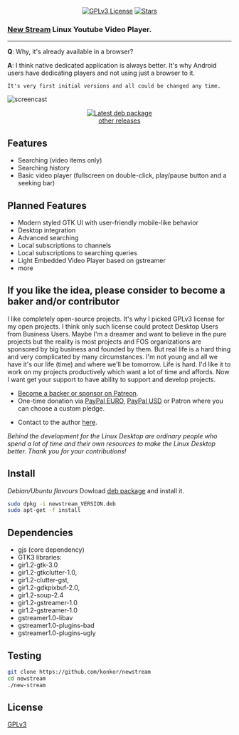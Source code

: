 <p align="center">
  <a href="https://github.com/konkor/newstream"><img src="https://img.shields.io/github/license/konkor/newstream.svg" alt="GPLv3 License"></a>
  <a href="https://github.com/konkor/newstream"><img src="https://img.shields.io/github/stars/konkor/newstream.svg?style=social&label=Star&style=flat-square" alt="Stars"></a><br>
</p>

### [New Stream](https://github.com/konkor/newstream) Linux Youtube Video Player.
-----
**Q**: Why, it's already available in a browser?

**A**: I think native dedicated application is always better. It's why Android users have dedicating players and not using just a browser to it.

`It's very first initial versions and all could be changed any time.`

![screencast](https://i.imgur.com/FS7gWU6.png)

<p align="center">
<a href="https://github.com/konkor/newstream/releases/download/v0.1.2/newstream_0.1.2-1_all.deb"><img src="https://i.imgur.com/Oe4O8bm.png" alt="Latest deb package" title="Ubuntu/Debian/Mint/Elementary..."></a></br>
<a href="https://github.com/konkor/newstream/releases/">other releases</a>
</p>

## Features

* Searching (video items only)
* Searching history
* Basic video player (fullscreen on double-click, play/pause button and a seeking bar)

## Planned Features
* Modern styled GTK UI with user-friendly mobile-like behavior
* Desktop integration
* Advanced searching
* Local subscriptions to channels
* Local subscriptions to searching queries
* Light Embedded Video Player based on gstreamer
* more

## If you like the idea, please consider to become a baker and/or contributor
  I like completely open-source projects. It's why I picked GPLv3 license for my open projects. I think only such license could protect Desktop Users from Business Users. Maybe I'm a dreamer and want to believe in the pure projects but the reality is most projects and FOS organizations are sponsored by big business and founded by them.
  But real life is a hard thing and very complicated by many circumstances. I'm not young and all we have it's our life (time) and where we'll be tomorrow. Life is hard. I'd like it to work on my projects productively which want a lot of time and affords. Now I want get your support to have ability to support and develop projects.

- [Become a backer or sponsor on Patreon](https://www.patreon.com/konkor).
- One-time donation via [PayPal EURO](https://www.paypal.com/cgi-bin/webscr?cmd=_s-xclick&hosted_button_id=WVAS5RXRMYVC4), [PayPal USD](https://www.paypal.com/cgi-bin/webscr?cmd=_s-xclick&hosted_button_id=HGAFMMMQ9MQJ2) or Patron where you can choose a custom pledge.

* Contact to the author [here](https://konkor.github.io/index.html#contact).

_Behind the development for the Linux Desktop are ordinary people who spend a lot of time and their own resources to make the Linux Desktop better. Thank you for your contributions!_

## Install

_Debian/Ubuntu flavours_
Dowload [deb package](https://github.com/konkor/newstream/releases/) and install it.

```sh
sudo dpkg -i newstream_VERSION.deb
sudo apt-get -f install
```

## Dependencies
* gjs (core dependency)
* GTK3 libraries:
 * gir1.2-gtk-3.0
 * gir1.2-gtkclutter-1.0,
 * gir1.2-clutter-gst,
 * gir1.2-gdkpixbuf-2.0,
 * gir1.2-soup-2.4
 * gir1.2-gstreamer-1.0
 * gir1.2-gstreamer-1.0
 * gstreamer1.0-libav
 * gstreamer1.0-plugins-bad
 * gstreamer1.0-plugins-ugly

## Testing

```sh
git clone https://github.com/konkor/newstream
cd newstream
./new-stream
```

## License

[GPLv3](https://www.gnu.org/licenses/gpl.html)
